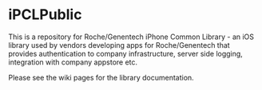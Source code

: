 iPCLPublic
==========

This is a repository for Roche/Genentech iPhone Common Library - an iOS library used by vendors developing apps for Roche/Genentech that provides authentication to company infrastructure, server side logging, integration with company appstore etc.

Please see the wiki pages for the library documentation.
